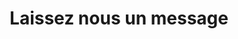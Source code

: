 ---
title: Laissez nous un message
description: Nous sommes une entreprise de nettoyage soucieuse de l'environnement dans la région de Montréal. 
layout: contact

bannerh1: Contact Us
 
intro: Nous sommes toujours impatients de rentrer en contact avec vous et ferons de notre mieux pour vous répondre dans les plus brefs délais!
returnpolicy: "** <strong> Politique de retour des bouteilles: </strong> Une fois que vous avez 10 de nos conteneurs / bouteilles, vous pouvez nous les retourner gratuitement! Remplissez simplement le formulaire ci-dessus, choisissez l'option `` Conteneurs de retour '' dans le menu déroulant et assurez-vous de nous donner votre adresse ainsi que les dimensions et le poids de votre colis dans la section Message du formulaire. Nous vous enverrons une étiquette pour que vous nous les renvoyiez gratuitement. <br> <br> Si vous avez moins de 10 contenants / bouteilles, vous pouvez également les renvoyer pour réutilisation, mais l'expédition ne sera pas à notre charge."
---
